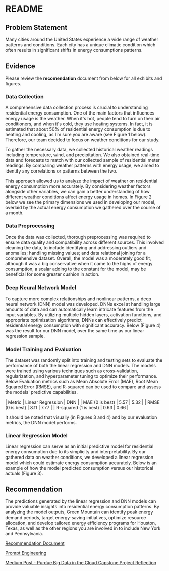 # README
## Problem Statement
Many cities around the United States experience a wide range of weather patterns and conditions. Each city has a unique climatic condition which often results in significant shifts in energy consumptions patterns.

## Evidence
Please review the **recomendation** document from below for all exhibits and figures.
### Data Collection
A comprehensive data collection process is crucial to understanding residential energy consumption. One of the main factors that influences energy usage is the weather. When it's hot, people tend to turn on their air conditioners, and when it's cold, they use heating systems. In fact, it is estimated that about 50% of residential energy consumption is due to heating and cooling, as I’m sure you are aware (see Figure 1 below). Therefore, our team decided to focus on weather conditions for our study.

To gather the necessary data, we collected historical weather readings including temperature, wind, and precipitation. We also obtained real-time data and forecasts to match with our collected sample of residential meter readings. By comparing weather patterns with energy usage, we aimed to identify any correlations or patterns between the two.

This approach allowed us to analyze the impact of weather on residential energy consumption more accurately. By considering weather factors alongside other variables, we can gain a better understanding of how different weather conditions affect energy usage in homes. In Figure 2 below we see the primary dimensions we used in developing our model, overlaid by the actual energy consumption we gathered over the course of a month.

### Data Preprocessing
Once the data was collected, thorough preprocessing was required to ensure data quality and compatibility across different sources. This involved cleaning the data, to include identifying and addressing outliers and anomalies; handling missing values; and data relational joining for a comprehensive dataset.
Overall, the model was a moderately good fit, although it was a big conservative when it came to the highs of energy consumption, a scalar adding to the constant for the model, may be beneficial for some greater cushion in action.

### Deep Neural Network Model
To capture more complex relationships and nonlinear patterns, a deep neural network (DNN) model was developed. DNNs excel at handling large amounts of data and can automatically learn intricate features from the input variables. By utilizing multiple hidden layers, activation functions, and appropriate optimization algorithms, DNNs can effectively predict residential energy consumption with significant accuracy. Below (Figure 4) was the result for our DNN model, over the same time as our linear regression sample.

### Model Training and Evaluation
The dataset was randomly split into training and testing sets to evaluate the performance of both the linear regression and DNN models. The models were trained using various techniques such as cross-validation, regularization, and hyperparameter tuning to optimize their performance. Below Evaluation metrics such as Mean Absolute Error (MAE), Root Mean Squared Error (RMSE), and R-squared can be used to compare and assess the models' predictive capabilities.

| Metric | Linear Regression | DNN |
| MAE (0 is best) | 5.57 | 5.32 |
| RMSE (0 is best) | 8.11 | 7.77 |
| R-squared (1 is best) | 0.63 | 0.66 |

It should be noted that visually (in Figures 3 and 4) and by our evaluation metrics, the DNN model performs. 

### Linear Regression Model
Linear regression can serve as an initial predictive model for residential energy consumption due to its simplicity and interpretability. By our gathered data on weather conditions, we developed a linear regression model which could estimate energy consumption accurately. Below is an example of how the model predicted consumption versus our historical actuals (Figure 3). 

## Recommendation
The predictions generated by the linear regression and DNN models can provide valuable insights into residential energy consumption patterns. By analyzing the model outputs, Green Mountain can identify peak energy demand periods, target energy-saving initiatives, optimize resource allocation, and develop tailored energy efficiency programs for Houston, Texas, as well as the other regions you are involved in to include New York and Pennsylvania.

[Recommendation Document](./Recommendation.docx)  

[Prompt Engineering](./Prompt%20Engineering.docx) 

[Medium Post - Purdue Big Data in the Cloud Capstone Project Reflection](https://medium.com/@kbroton/purdue-big-data-in-the-cloud-capstone-project-reflection-d726a7094d65) 